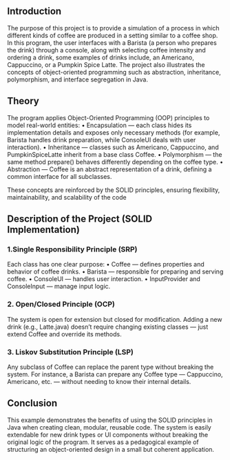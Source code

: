 ## Introduction

The purpose of this project is to provide a simulation of a process in which different kinds of coffee are produced in a setting similar to a coffee shop. In this program, the user interfaces with a Barista (a person who prepares the drink) through a console, along with selecting coffee intensity and ordering a drink, some examples of drinks include, an Americano, Cappuccino, or a Pumpkin Spice Latte. The project also illustrates the concepts of object-oriented programming such as abstraction, inheritance, polymorphism, and interface segregation in Java.

## Theory
The program applies Object-Oriented Programming (OOP) principles to model real-world entities:
	•	Encapsulation — each class hides its implementation details and exposes only necessary methods (for example, Barista handles drink preparation, while ConsoleUI deals with user interaction).
	•	Inheritance — classes such as Americano, Cappuccino, and PumpkinSpiceLatte inherit from a base class Coffee.
	•	Polymorphism — the same method prepare() behaves differently depending on the coffee type.
	•	Abstraction — Coffee is an abstract representation of a drink, defining a common interface for all subclasses.

These concepts are reinforced by the SOLID principles, ensuring flexibility, maintainability, and scalability of the code

 ## Description of the Project (SOLID Implementation)
 
### 1.Single Responsibility Principle (SRP)
Each class has one clear purpose:
	•	Coffee — defines properties and behavior of coffee drinks.
	•	Barista — responsible for preparing and serving coffee.
	•	ConsoleUI — handles user interaction.
	•	InputProvider and ConsoleInput — manage input logic.
### 2.	Open/Closed Principle (OCP)
The system is open for extension but closed for modification.
Adding a new drink (e.g., Latte.java) doesn’t require changing existing classes — just extend Coffee and override its methods.
### 3.	Liskov Substitution Principle (LSP)
Any subclass of Coffee can replace the parent type without breaking the system.
For instance, a Barista can prepare any Coffee type — Cappuccino, Americano, etc. — without needing to know their internal details.

## Conclusion
This example demonstrates the benefits of using the SOLID principles in Java when creating clean, modular, reusable code. The system is easily extendable for new drink types or UI components without breaking the original logic of the program. It serves as a pedagogical example of structuring an object-oriented design in a small but coherent application.
